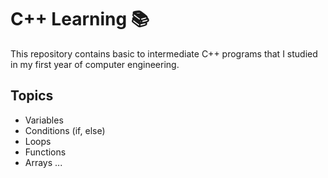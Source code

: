 # C++ Learning 📚
This repository contains basic to intermediate C++ programs that I studied in my first year of computer engineering.

## Topics
- Variables
- Conditions (if, else)
- Loops
- Functions
- Arrays
...
